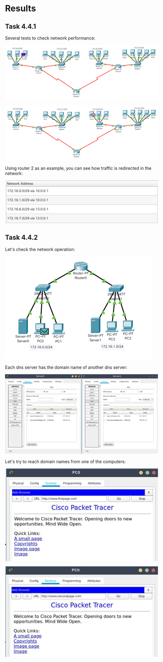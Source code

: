 # Results
## Task 4.4.1
Several tests to check network performance:

![Sreenshot](/m4/task4.4/screenshots/Photo1.gif)

![Sreenshot](/m4/task4.4/screenshots/Photo2.gif)

Using router 2 as an example, you can see how traffic is redirected in the network:

![Sreenshot](/m4/task4.4/screenshots/Picture1.jpg)

## Task 4.4.2
Let's check the network operation:

![Sreenshot](/m4/task4.4/screenshots/Photo3.gif)

Each dns server has the domain name of another dns server:

![Sreenshot](/m4/task4.4/screenshots/Picture2.jpg)

Let's try to reach domain names from one of the computers:

![Sreenshot](/m4/task4.4/screenshots/Picture3.jpg)

![Sreenshot](/m4/task4.4/screenshots/Picture4.jpg)
